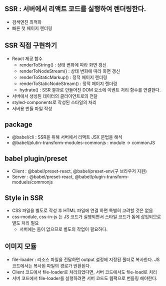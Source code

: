 ## SSR : 서버에서 리액트 코드를 실행하여 렌더링한다.
 - 검색엔진 최적화
 - 빠른 첫 페이지 렌더링

## SSR 직접 구현하기
 - React 제공 함수
   - renderToString() : 상태 변화에 따라 화면 갱신
   - renderToNodeStream() : 상태 변화에 따라 화면 갱신
   - renderToStaticMarkup() : 정적 페이지 렌더링
   - renderToStaticNodeStream() : 정적 페이지 렌더링
   - hydrate() : SSR 결과로 만들어진 DOM 요소에 이벤트 처리 함수를 연결한다.
 - 서버에서 생성된 데이터의 클라이언트로의 전달 
 - styled-components로 작성된 스타일의 처리
 - 서버용 번들 파일 작성
 
## package
 - @babel/cli : SSR을 위해 서버에서 리액트 JSX 문법을 해석
 - @babel/plutin-transform-modules-commonjs : module -> commonJS

## babel plugin/preset
 - Client : @babel/preset-react, @babel/preset-env(구 브라우저 지원)
 - Server : @babel/preset-react, @babel/plugin-transform-moduels/commonjs

## Style in SSR
 - CSS 파일을 별도로 작성 후 HTML 파일에 연결 하면 특별히 고려할 것은 없음
 - css-module, css-in-js 는 JS 코드가 실행되면서 스타일 코드가 돔에 삽입되므로 별도 처리 필요
   - 서버에는 돔이 없으므로 별도의 작업이 필요하다.

## 이미지 모듈
 - file-loader : 리소스 파일을 전달하면 output 설정에 지정된 폴더로 복사한다.
                 JS 코드에서는 복사된 파일의 경로가 반환된다.
  - Client 코드에서 file-loader로 처리되었다면, 서버 코드에서도 file-load로 처리
  - 서버 코드에서 file-loader를 실행하려면 서버 코드도 웹팩으로 번들링 해야한다.
